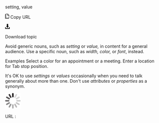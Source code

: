 # 

setting, value

![Copy URL](media/setting-value/Copy.png)
Copy URL

![Download](media/setting-value/Download.png)

Download topic

Avoid generic nouns, such as *setting* or *value,* in content for a general audience. Use a specific noun, such as *width, color,* or *font*, instead.

Examples
Select a color for an appointment or a meeting. 
Enter a location for Tab stop position.

It's OK to use *settings* or *values* occasionally when you need to talk generally about more than one. Don't use *attributes* or *properties* as a synonym.

![In progress](media/setting-value/activity-large.gif)

URL :
